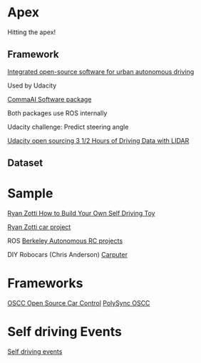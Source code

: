 # Apex
Hitting the apex!

## Framework
[Integrated open-source software for urban autonomous driving](https://github.com/CPFL/Autoware)

Used by Udacity

[CommaAI Software package](https://github.com/commaai/research)

Both packages use ROS internally

Udacity challenge: Predict steering angle

[Udacity open sourcing 3 1/2 Hours of Driving Data with LIDAR](https://medium.com/udacity/open-sourcing-3%C2%BD-hours-of-driving-data-with-lidar-b9258496a78b#.j61k34is2)

## Dataset

# Sample

[Ryan Zotti How to Build Your Own Self Driving Toy](https://www.youtube.com/watch?v=QbbOxrR0zdA)

[Ryan Zotti car project](https://github.com/RyanZotti/Self-Driving-Car)

ROS
[Berkeley Autonomous RC projects](http://www.barc-project.com/)

DIY Robocars (Chris Anderson)
[Carputer](https://github.com/otaviogood/carputer)


# Frameworks
[OSCC Open Source Car Control](https://github.com/PolySync/OSCC/wiki)
[PolySync OSCC](https://github.com/PolySync/OSCC)


# Self driving Events

[Self driving events](http://selfracingcars.com/)
